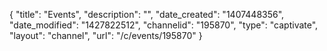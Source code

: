 {
    "title": "Events",
    "description": "",
    "date_created": "1407448356",
    "date_modified": "1427822512",
    "channelid": "195870",
    "type": "captivate",
    "layout": "channel",
    "url": "\/c\/events\/195870"
}